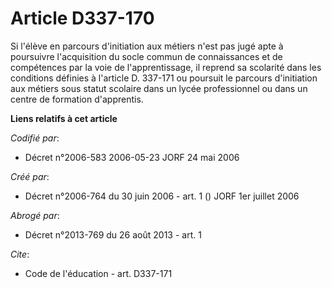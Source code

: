 # Article D337-170

Si l'élève en parcours d'initiation aux métiers n'est pas jugé apte à poursuivre l'acquisition du socle commun de
connaissances et de compétences par la voie de l'apprentissage, il reprend sa scolarité dans les conditions définies à
l'article D. 337-171 ou poursuit le parcours d'initiation aux métiers sous statut scolaire dans un lycée professionnel ou
dans un centre de formation d'apprentis.

**Liens relatifs à cet article**

_Codifié par_:

  - Décret n°2006-583 2006-05-23 JORF 24 mai 2006

_Créé par_:

  - Décret n°2006-764 du 30 juin 2006 - art. 1 () JORF 1er juillet 2006

_Abrogé par_:

  - Décret n°2013-769 du 26 août 2013 - art. 1

_Cite_:

  - Code de l'éducation - art. D337-171
